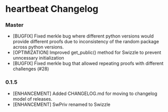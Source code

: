 # heartbeat Changelog

### Master

* [BUGFIX] Fixed merkle bug where different python versions would provide different proofs due to inconsistency of the random package across python versions.
* [OPTIMIZATION] Improved get_public() method for Swizzle to prevent unncessary initialization
* [BUGFIX] Fixed merkle bug that allowed repeating proofs with different challenges (#28)

### 0.1.5

* [ENHANCEMENT] Added CHANGELOG.md for moving to changelog model of releases.
* [ENHANCEMENT] SwPriv renamed to Swizzle